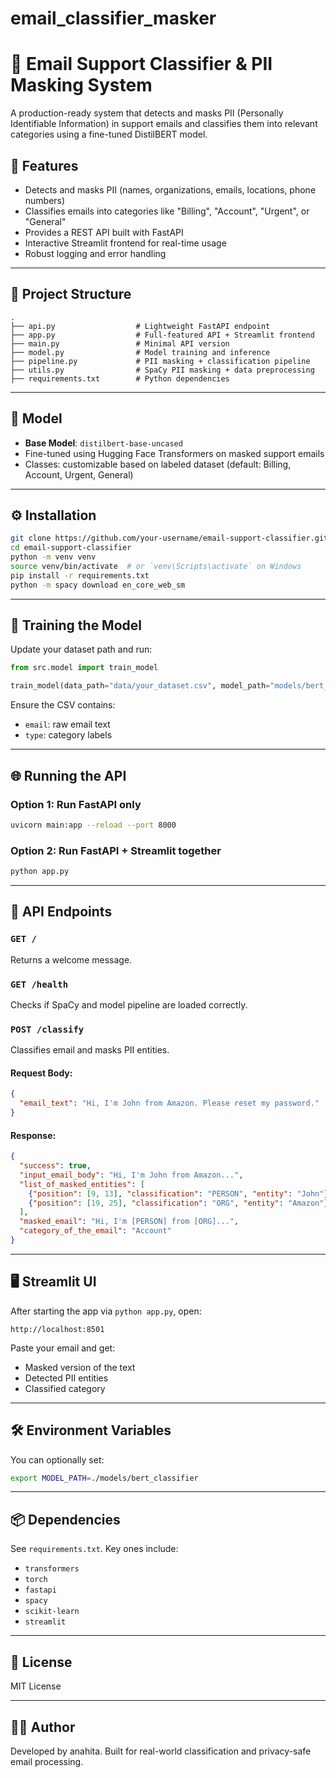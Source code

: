 # email_classifier_masker
# 📧 Email Support Classifier & PII Masking System

A production-ready system that detects and masks PII (Personally Identifiable Information) in support emails and classifies them into relevant categories using a fine-tuned DistilBERT model.

## 🚀 Features

- Detects and masks PII (names, organizations, emails, locations, phone numbers)
- Classifies emails into categories like "Billing", "Account", "Urgent", or "General"
- Provides a REST API built with FastAPI
- Interactive Streamlit frontend for real-time usage
- Robust logging and error handling

---

## 📁 Project Structure

```
.
├── api.py                  # Lightweight FastAPI endpoint
├── app.py                  # Full-featured API + Streamlit frontend
├── main.py                 # Minimal API version
├── model.py                # Model training and inference
├── pipeline.py             # PII masking + classification pipeline
├── utils.py                # SpaCy PII masking + data preprocessing
├── requirements.txt        # Python dependencies
```

---

## 🧠 Model

- **Base Model**: `distilbert-base-uncased`
- Fine-tuned using Hugging Face Transformers on masked support emails
- Classes: customizable based on labeled dataset (default: Billing, Account, Urgent, General)

---

## ⚙️ Installation

```bash
git clone https://github.com/your-username/email-support-classifier.git
cd email-support-classifier
python -m venv venv
source venv/bin/activate  # or `venv\Scripts\activate` on Windows
pip install -r requirements.txt
python -m spacy download en_core_web_sm
```

---

## 🧪 Training the Model

Update your dataset path and run:

```python
from src.model import train_model

train_model(data_path="data/your_dataset.csv", model_path="models/bert_classifier")
```

Ensure the CSV contains:
- `email`: raw email text
- `type`: category labels

---

## 🌐 Running the API

### Option 1: Run FastAPI only

```bash
uvicorn main:app --reload --port 8000
```

### Option 2: Run FastAPI + Streamlit together

```bash
python app.py
```

---

## 🧪 API Endpoints

### `GET /`
Returns a welcome message.

### `GET /health`
Checks if SpaCy and model pipeline are loaded correctly.

### `POST /classify`
Classifies email and masks PII entities.

#### Request Body:
```json
{
  "email_text": "Hi, I'm John from Amazon. Please reset my password."
}
```

#### Response:
```json
{
  "success": true,
  "input_email_body": "Hi, I'm John from Amazon...",
  "list_of_masked_entities": [
    {"position": [9, 13], "classification": "PERSON", "entity": "John"},
    {"position": [19, 25], "classification": "ORG", "entity": "Amazon"}
  ],
  "masked_email": "Hi, I'm [PERSON] from [ORG]...",
  "category_of_the_email": "Account"
}
```

---

## 🖥️ Streamlit UI

After starting the app via `python app.py`, open:

```
http://localhost:8501
```

Paste your email and get:
- Masked version of the text
- Detected PII entities
- Classified category

---

## 🛠️ Environment Variables

You can optionally set:

```bash
export MODEL_PATH=./models/bert_classifier
```

---

## 📦 Dependencies

See `requirements.txt`. Key ones include:
- `transformers`
- `torch`
- `fastapi`
- `spacy`
- `scikit-learn`
- `streamlit`

---

## 🧾 License

MIT License

---

## 👩‍💻 Author

Developed by anahita. Built for real-world classification and privacy-safe email processing.
